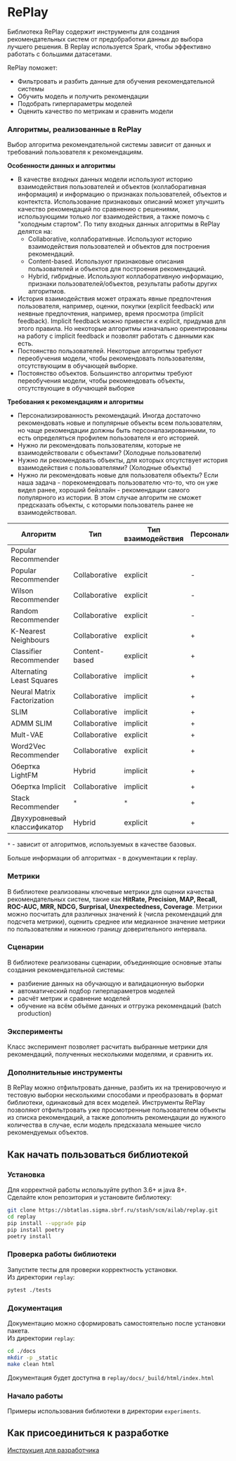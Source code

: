 # RePlay
Библиотека RePlay содержит инструменты для создания рекомендательных систем от предобработки данных до выбора лучшего решения. 
В Replay используется Spark, чтобы эффективно работать с большими датасетами.

RePlay поможет:
* Фильтровать и разбить данные для обучения рекомендательной системы
* Обучить модель и получить рекомендации
* Подобрать гиперпараметры моделей
* Оценить качество по метрикам и сравнить модели

### Алгоритмы, реализованные в RePlay
Выбор алгоритма рекомендательной системы зависит от данных и требований пользователя к рекомендациям.

**Особенности данных и алгоритмы**
- В качестве входных данных модели используют историю взаимодействия пользователей и объектов (коллаборативная информация) и информацию о признаках пользователей, объектов и контектста.
Использование признаковых описаний может улучшить качество рекомендаций по сравнению с решениями, использующими только лог взаимодействия, а также помочь с "холодным стартом".
По типу входных данных алгоритмы в RePlay делятся на:
    - Collaborative, коллаборативные. Используют историю взаимодействия пользователей и объектов для построения рекомендаций. 
    - Content-based. Используют признаковые описания пользователей и объектов для построения рекомендаций.
    - Hybrid, гибридные. Используют коллаборативную информацию, признаки пользователей/объектов, результаты работы других алгоритмов.
- История взаимодействия может отражать явные предпочтения пользователя, например, оценки, покупки (explicit feedback) или неявные предпочтения, например, время просмотра (implicit feedback). Implicit feedback можно привести к explicit, придумав для этого правила. Но некоторые алгоритмы изначально ориентированы на работу с implicit feedback и позволят работать с данными как есть. 
- Постоянство пользователей. Некоторые алгоритмы требуют переобучения модели, чтобы рекомендовать пользователям, отсутствующим в обучающей выборке.
- Постоянство объектов. Большинство алгоритмы требуют переобучения модели, чтобы рекомендовать объекты, отсутствующие в обучающей выборке

**Требования к рекомендациям и алгоритмы**
* Персонализированность рекомендаций. Иногда достаточно рекомендовать новые и популярные объекты всем пользователям, но чаще рекомендации должны быть персоналазированными, то есть определяться профилем пользователя и его историей.  
* Нужно ли рекомендовать пользователям, которые не взаимодействовали с объектами? (Холодные пользователи)
* Нужно ли рекомендовать объекты, для которых отсутствует история взаимодействия с пользователями? (Холодные объекты)
* Нужно ли рекомендовать новые для пользователя объекты? Если наша задача - порекомендовать пользователю что-то, что он уже видел ранее, хороший бейзлайн - рекомендации самого популярного из истории. В этом случае алгоритм не сможет предсказать объекты, с которыми пользователь ранее не взаимодействовал.

| Алгоритм       | Тип          | Тип взаимодействия | Персонализированные | Холодные пользователи | Холодные объекты |  Новые объекты |
| ---------------|--------------|-------|-------|-------|-------|-------|
|Popular Recommender        | | | | | | |
|Popular Recommender        |Collaborative    | explicit          | - | + | - | + |
|Wilson Recommender         |Collaborative    | explicit          | - | + | - | + |
|Random Recommender         |Collaborative    | explicit          | - | + | - | + |
|K-Nearest Neighbours       |Collaborative    | explicit          | + | + | - | + |
|Classifier Recommender     |Content-based    | explicit          | + | + | + | + |
|Alternating Least Squares  |Collaborative    | implicit          | + | - | - | + |
|Neural Matrix Factorization|Collaborative    | implicit          | + | - | - | + |
|SLIM                       |Collaborative    | implicit          | + | - | - | + |
|ADMM SLIM                  |Collaborative    | implicit          | + | - | - | + |
|Mult-VAE                   |Collaborative    | explicit          | + | - | - | + |
|Word2Vec Recommender       |Collaborative    | explicit          | + | - | - | + |
|Обертка LightFM            |Hybrid           | implicit          | + | + | + | + |
|Обертка Implicit           |Collaborative    | implicit          | + | - | - | + |
|Stack Recommender          | `*`                | `*`                | + | `*` | `*` | `*` |
|Двухуровневый классификатор|Hybrid           | explicit          | + | + | + | + |
 
`*` - зависит от алгоритмов, используемых в качестве базовых.

Больше информации об алгоритмах - в документации к replay.

### Метрики
В библиотеке реализованы ключевые метрики для оценки качества рекомендательных систем, такие как **HitRate, Precision, MAP, Recall, ROC-AUC, MRR, NDCG, Surprisal, Unexpectedness, Coverage**.
Метрики можно посчитать для различных значений _k_ (числа рекомендаций для подсчета метрики), оценить среднее или медианное значение метрики по пользователям и нижнюю границу доверительного интервала.  

### Сценарии 
В библиотеке реализованы сценарии, объединяющие основные этапы создания рекомендательной системы:
* разбиение данных на обучающую и валидационную выборки
* автоматический подбор гиперпараметров моделей
* расчёт метрик и сравнение моделей
* обучение на всём объёме данных и отгрузка рекомендаций (batch production)

### Эксперименты
Класс эксперимент позволяет расчитать выбранные метрики для рекомендаций, полученных несколькими моделями, и сравнить их. 

### Дополнительные инструменты
В RePlay можно отфильтровать данные, разбить их на тренировочную и тестовую выборки несколькими способами и преобразовать в формат библиотеки, одинаковый для всех моделей.
Инструменты RePlay позволяют отфильтровать уже просмотренные пользователем объекты из списка рекомендаций, а также дополнить рекомендации до нужного количества в случае, если модель предсказала меньшее число рекомендуемых объектов.   

## Как начать пользоваться библиотекой

### Установка
Для корректной работы используйте python 3.6+ и java 8+. \
Сделайте клон репозитория и установите библиотеку:
```bash
git clone https://sbtatlas.sigma.sbrf.ru/stash/scm/ailab/replay.git
cd replay
pip install --upgrade pip
pip install poetry
poetry install
```

### Проверка работы библиотеки
Запустите тесты для проверки корректность установки. \
Из директории `replay`:
```bash
pytest ./tests
```

### Документация
Документацию можно сформировать самостоятельно после установки пакета.\
Из директории `replay`:
```bash
cd ./docs
mkdir -p _static
make clean html
```
Документация будет доступна в `replay/docs/_build/html/index.html`


### Начало работы
Примеры использования библиотеки в директории `experiments`.


## Как присоединиться к разработке
[Инструкция для разработчика](README_dev.md)
